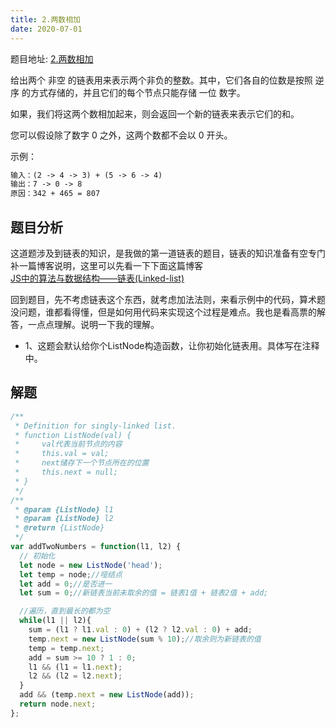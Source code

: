 ```yaml
---
title: 2.两数相加
date: 2020-07-01
---
```

题目地址: [2.两数相加](https://leetcode-cn.com/problems/add-two-numbers/) <br/>

给出两个 非空 的链表用来表示两个非负的整数。其中，它们各自的位数是按照 逆序 的方式存储的，并且它们的每个节点只能存储 一位 数字。

如果，我们将这两个数相加起来，则会返回一个新的链表来表示它们的和。

您可以假设除了数字 0 之外，这两个数都不会以 0 开头。

示例：
```md
输入：(2 -> 4 -> 3) + (5 -> 6 -> 4)
输出：7 -> 0 -> 8
原因：342 + 465 = 807
```
## 题目分析
这道题涉及到链表的知识，是我做的第一道链表的题目，链表的知识准备有空专门补一篇博客说明，这里可以先看一下下面这篇博客<br/>
[JS中的算法与数据结构——链表(Linked-list)](https://www.jianshu.com/p/f254ec665e57)

回到题目，先不考虑链表这个东西，就考虑加法法则，来看示例中的代码，算术题没问题，谁都看得懂，但是如何用代码来实现这个过程是难点。我也是看高票的解答，一点点理解。说明一下我的理解。
- 1、这题会默认给你个ListNode构造函数，让你初始化链表用。具体写在注释中。

## 解题
```js
/**
 * Definition for singly-linked list.
 * function ListNode(val) {
 *     val代表当前节点的内容
 *     this.val = val;
 *     next储存下一个节点所在的位置
 *     this.next = null;
 * }
 */
/**
 * @param {ListNode} l1
 * @param {ListNode} l2
 * @return {ListNode}
 */
var addTwoNumbers = function(l1, l2) {
  // 初始化
  let node = new ListNode('head');
  let temp = node;//哑结点
  let add = 0;//是否进一
  let sum = 0;//新链表当前未取余的值 = 链表1值 + 链表2值 + add;

  //遍历，直到最长的都为空
  while(l1 || l2){
    sum = (l1 ? l1.val : 0) + (l2 ? l2.val : 0) + add;
    temp.next = new ListNode(sum % 10);//取余则为新链表的值
    temp = temp.next;
    add = sum >= 10 ? 1 : 0;
    l1 && (l1 = l1.next);
    l2 && (l2 = l2.next);
  }
  add && (temp.next = new ListNode(add));
  return node.next;
};
```